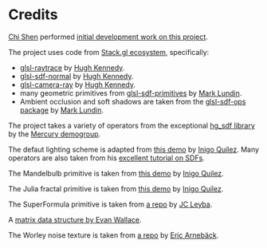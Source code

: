 # Credits

[Chi Shen](http://shenchi.github.io) performed [initial development work on this project](https://github.com/shenchi/glsllab). 

The project uses code from [Stack.gl ecosystem](http://stack.gl/), specifically:
  - [glsl-raytrace](https://github.com/glslify/glsl-raytrace) by [Hugh Kennedy](https://github.com/hughsk).
  - [glsl-sdf-normal](https://github.com/glslify/glsl-sdf-normal) by [Hugh Kennedy](https://github.com/hughsk).
  - [glsl-camera-ray](https://github.com/glslify/glsl-camera-ray) by [Hugh Kennedy](https://github.com/hughsk).
  - many geometric primitives from [glsl-sdf-primitives](https://github.com/marklundin/glsl-sdf-primitives) by [Mark Lundin](https://github.com/marklundin).
  - Ambient occlusion and soft shadows are taken from the [glsl-sdf-ops package](https://github.com/marklundin/glsl-sdf-ops) by [Mark Lundin](https://github.com/marklundin).

The project takes a variety of operators from the exceptional [hg_sdf library](http://mercury.sexy/hg_sdf/) by the [Mercury demogroup](http://mercury.sexy/).  

The defaut lighting scheme is adapted from [this demo](https://www.shadertoy.com/view/Xds3zN) by [Inigo Quilez](http://www.iquilezles.org). Many operators are also taken from his [excellent tutorial on SDFs](http://www.iquilezles.org/www/articles/distfunctions/distfunctions.htm).  

The Mandelbulb primitive is taken from [this demo](https://www.shadertoy.com/view/ltfSWn) by [Inigo Quilez](http://www.iquilezles.org).  

The Julia fractal primitive is taken from [this demo](https://www.shadertoy.com/view/MsfGRr) by [Inigo Quilez](http://www.iquilezles.org).  

The SuperFormula primitive is taken from [a repo](https://github.com/Softwave/glsl-superformula) by [JC Leyba](http://s0ftwave.com). 

A [matrix data structure by Evan Wallace](https://github.com/evanw/lightgl.js/).

The Worley noise texture is taken from [a repo](https://github.com/Erkaman/glsl-worley) by [Eric Arnebäck](https://erkaman.github.io/).
